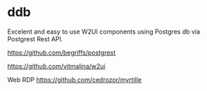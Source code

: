 # ddb

Excelent and easy to use W2UI components using Postgres db via Postgrest Rest API.

https://github.com/begriffs/postgrest

https://github.com/vitmalina/w2ui

Web RDP
https://github.com/cedrozor/myrtille
